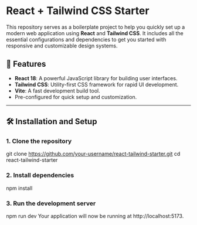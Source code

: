 # React + Tailwind CSS Starter

This repository serves as a boilerplate project to help you quickly set up a modern web application using **React** and **Tailwind CSS**. It includes all the essential configurations and dependencies to get you started with responsive and customizable design systems.

## 🚀 Features

- **React 18**: A powerful JavaScript library for building user interfaces.
- **Tailwind CSS**: Utility-first CSS framework for rapid UI development.
- **Vite**: A fast development build tool.
- Pre-configured for quick setup and customization.

---

## 🛠️ Installation and Setup

### 1. Clone the repository

git clone https://github.com/your-username/react-tailwind-starter.git
cd react-tailwind-starter

### 2. Install dependencies
npm install

### 3. Run the development server
npm run dev
Your application will now be running at http://localhost:5173.


